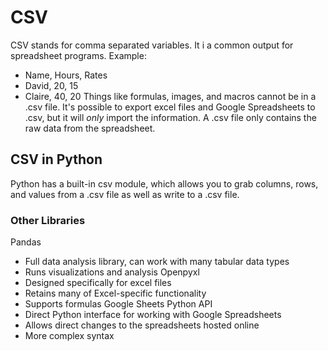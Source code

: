 # CSV
CSV stands for comma separated variables. It i a common output for spreadsheet programs.
Example:
- Name, Hours, Rates
- David, 20, 15
- Claire, 40, 20
Things like formulas, images, and macros cannot be in a .csv file. It's possible to export excel files and Google Spreadsheets to .csv, but it will *only* import the information. A .csv file only contains the raw data from the spreadsheet.
## CSV in Python
Python has a built-in csv module, which allows you to grab columns, rows, and values from a .csv file as well as write to a .csv file.
### Other Libraries
Pandas
- Full data analysis library, can work with many tabular data types
- Runs visualizations and analysis
Openpyxl
- Designed specifically for excel files
- Retains many of Excel-specific functionality
- Supports formulas
Google Sheets Python API
- Direct Python interface for working with Google Spreadsheets
- Allows direct changes to the spreadsheets hosted online
- More complex syntax